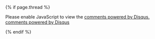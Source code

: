 {% if page.thread %}
<div id="disqus_thread"></div>
<script type="text/javascript">
				/* * * CONFIGURATION VARIABLES: EDIT BEFORE PASTING INTO YOUR WEBPAGE * * */
				var disqus_shortname = 'geek4it';
				/* * * DON'T EDIT BELOW THIS LINE * * */
				(function() {
						var dsq = document.createElement('script'); dsq.type = 'text/javascript'; dsq.async = true;
						dsq.src = '//' + disqus_shortname + '.disqus.com/embed.js';
						(document.getElementsByTagName('head')[0] || document.getElementsByTagName('body')[0]).appendChild(dsq);
				})();
</script>
<noscript>Please enable JavaScript to view the <a href="http://disqus.com/?ref_noscript">comments powered by Disqus.</a></noscript>
<a href="http://disqus.com" class="dsq-brlink">comments powered by <span class="logo-disqus">Disqus</span></a>

{% endif %}
